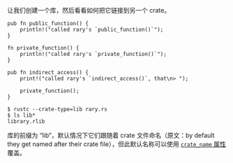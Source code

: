 让我们创建一个库，然后看看如何把它链接到另一个 crate。

```rust,editable
pub fn public_function() {
    println!("called rary's `public_function()`");
}

fn private_function() {
    println!("called rary's `private_function()`");
}

pub fn indirect_access() {
    print!("called rary's `indirect_access()`, that\n> ");

    private_function();
}
```

```
$ rustc --crate-type=lib rary.rs
$ ls lib*
library.rlib
```

库的前缀为 “lib”，默认情况下它们跟随着 crate 文件命名（原文：by default they get named after their
crate file），但此默认名称可以使用 [`crate_name` 属性][crate-name] 覆盖。

[crate-name]: ../attribute/crate.html
